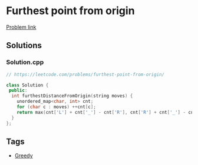 # Furthest point from origin

[Problem link](https://leetcode.com/problems/furthest-point-from-origin/)

## Solutions


### Solution.cpp
```cpp
// https://leetcode.com/problems/furthest-point-from-origin/

class Solution {
 public:
  int furthestDistanceFromOrigin(string moves) {
    unordered_map<char, int> cnt;
    for (char c : moves) ++cnt[c];
    return max(cnt['L'] + cnt['_'] - cnt['R'], cnt['R'] + cnt['_'] - cnt['L']);
  }
};
```
## Tags

* [Greedy](/Collections/greedy.md#greedy)
